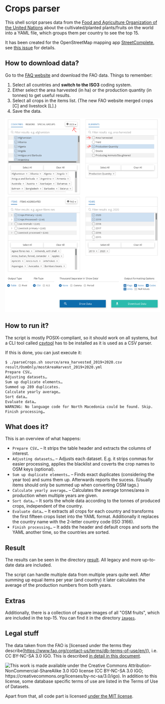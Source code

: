 # Crops parser

This shell script parses data from the [Food and Agriculture Organization of the United Nations](https://www.fao.org/faostat/en/#data/QCL) about the cultivated/planted plants/fruits on the world into a YAML file, which groups them per country to see the top 15.

It has been created for the OpenStreetMap mapping app [StreetComplete](https://github.com/westnordost/StreetComplete), see [this issue](https://github.com/westnordost/StreetComplete/issues/368) for details.

## How to download data?

Go to the [FAQ website](https://www.fao.org/faostat/en/#data/QCL) and download the FAO data. Things to remember:
1. Select all countries and **switch to the ISO3** coding system.
2. Either select the area harvested (in ha) or the production quantity (in tonnes) to get useful results.
3. Select all crops in the items list. (The new FAO website merged crops [C] and livestock [L].)
4. Save the data.

![screenshot of the FAO website export with important things to select highlighted as explained above](./fao-website-guide.png)

## How to run it?

The script is mostly POSIX-compliant, so it should work on all systems, but a CLI tool called [csvtool](https://github.com/Chris00/ocaml-csv) has to be installed as it is used as a CSV parser.

If this is done, you can just execute it:
```shell
$ ./parseCrops.sh source/area_harvested_2019+2020.csv result/OsmOnly/mostAreaHarvest_2019+2020.yml
Prepare CSV…
Adjusting datasets…
Sum up duplicate elements…
Summed up 289 duplicates.
Calculate yearly average…
Sort data…
Evaluate data…
WARNING: No language code for North Macedonia could be found. Skip.
Finish processing…
```

## What does it?

This is an overview of what happens:
* `Prepare CSV…` – It strips the table header and extracts the columns of interest.
* `Adjusting datasets…` – Adjusts each dataset. E.g. it strips commas for easier processing, applies the blacklist and coverts the crop names to OSM keys (optional).
* `Sum up duplicate elements…` – Finds exact duplicates (considering the year too) and sums them up. Afterwards reports the sucess. (Usually items should only be summed up when converting OSM tags.)
* `Calculate yearly average…` – Calculates the average tonnes/area in production when multiple years are given.
* `Sort data…` – It sorts the whole data according to the tonnes of produced crops, independent of the country.
* `Evaluate data…` – It extracts all crops for each country and transforms the first fifteen crops listet into the YAML format. Additionally it replaces the country name with the 2-letter country code (ISO 3166).
* `Finish processing…` – It adds the header and default crops and sorts the YAML another time, so the countries are sorted.

## Result

The results can be seen in the directory [result](result). All legacy and more up-to-date data are included.

The script can handle multiple data from multiple years quite well. After summing up equal items per year (and country) it later calculates the average of the production numbers from both years.

## Extras

Additionally, there is a collection of square images of all "OSM fruits", which are included in the top-15. You can find it in the directory [`images`](images/).

## Legal stuff

The data taken from the FAO is [licensed under the terms they describe]https://www.fao.org/contact-us/terms/db-terms-of-use/en/(), i.e. CC BY-NC-SA 3.0 IGO. This is described [in detail in this document](LICENSE-data.md).

![This work is made available under the Creative Commons Attribution-NonCommercial-ShareAlike 3.0 IGO license (CC BY-NC-SA 3.0 IGO; https://creativecommons.org/licenses/by-nc-sa/3.0/igo). In addition to this license, some database specific terms of use are listed in the Terms of Use of Datasets.](https://www.fao.org/faostat/en/src/images/creative_commons.png)

Apart from that, all code part is licensed [under the MIT license](LICENSE.md).

